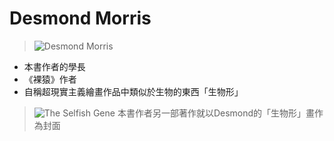 # Desmond Morris
> ![Desmond Morris](https://i.imgur.com/7dFiKqI.jpg)
- 本書作者的學長
- 《裸猿》作者
- 自稱超現實主義繪畫作品中類似於生物的東西「生物形」
> ![The Selfish Gene](https://i.imgur.com/xEUbplC.jpg)
> 本書作者另一部著作就以Desmond的「生物形」畫作為封面
